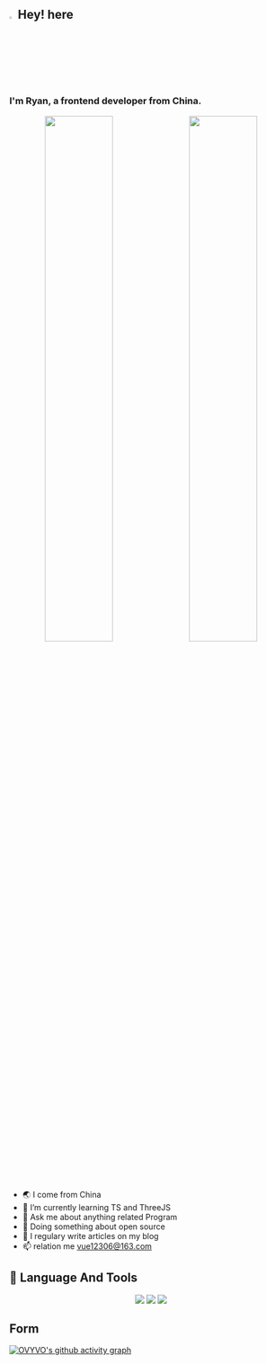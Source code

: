 ## <img src="https://media.giphy.com/media/hvRJCLFzcasrR4ia7z/giphy.gif" width="3%">Hey! here

### I'm Ryan, a frontend developer from China.


<div align="center">
 <img style="float: left; width: 49%;"  src="https://github-readme-stats.vercel.app/api?username=OVYVO&theme=buefy&show_icons=true&border_color=e4e2e2">
 <img style="float: right; width: 49%;" src="https://github-readme-streak-stats.herokuapp.com/?user=OVYVO&theme=buefy&show_icons=true&border_color=e4e2e2">
</div>


-   🌏 I come from China
-   🌱 I’m currently learning TS and ThreeJS
-   💬 Ask me about anything related Program
-   🔭 Doing something about open source
-   📝 I regulary write articles on my blog
-   📫 relation me vue12306@163.com


## 🚀 Language And Tools

<div align="center" >
  <img src="https://img.shields.io/badge/-HTML5-E34F26?style=flat-square&logo=html5&logoColor=white" /> 
  <img src="https://img.shields.io/badge/-CSS3-1572B6?style=flat-square&logo=css3" /> 
  <img src="https://img.shields.io/badge/-JavaScript-oringe?style=flat-square&logo=javascript" />
</div>

## Form
[![OVYVO's github activity graph](https://activity-graph.herokuapp.com/graph?username=OVYVO&theme=minimal)](https://github.com/OVYVO)

